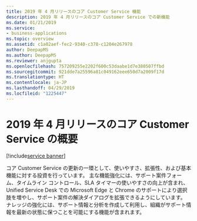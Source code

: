 ```yaml
---
title: 2019 年 4 月リリースのコア Customer Service 機能
description: 2019 年 4 月リリースのコア Customer Service での新機能
ms.date: 01/21/2019
ms.service:
- business-applications
ms.topic: overview
ms.assetid: c1a02aef-fec2-9340-c378-c1204e267978
author: DeepapMS
ms.author: DeepapMS
ms.reviewer: anjgupta
ms.openlocfilehash: 757209255e2202f600c53daabe1d7e380507ffbd
ms.sourcegitcommit: 921dde7a25596a81c049162eee650d7a2009f17d
ms.translationtype: HT
ms.contentlocale: ja-JP
ms.lasthandoff: 04/29/2019
ms.locfileid: "1225447"
---
```

#  <a name="overview-of-core-customer-service-april-19-release"></a>2019 年 4 月リリースのコア Customer Service の概要
[!include[service banner](../../includes/service.md)]



<!--This intro should be written for core customer service areas. Right now it has information about omni-channel.-->

コア Customer Service の更新の一環として、使いやすさ、拡張性、および基本機能に対する投資を行っています。 主な機能強化には、サポート案件フォーム、タイムライン コントロール、SLA タイマーの使いやすさの向上が含まれ、Unified Service Desk での Microsoft Edge と Chrome のサポートにより選択肢を増やし、サポート案件の解決ダイアログを拡張できるようにしています。 ナレッジの強化には、サポート情報と分析を作成して利用し、組織がサポート情報を最新の状態に保つことを可能にする機能が含まれます。
